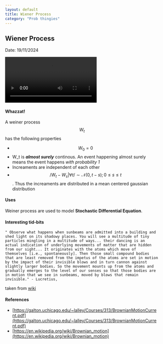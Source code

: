 ```yaml
---
layout: default
title: Wiener Process
category: "Prob thingies"
---
```

## Wiener Process

Date: 19/11/2024

![brownian_motion](https://upload.wikimedia.org/wikipedia/commons/transcoded/a/a9/2D_Random_Walk_400x400.ogv/2D_Random_Walk_400x400.ogv.360p.vp9.webm)

#### Whazzat!

A weiner process $$ W_t $$ has the following properties 
 - $$ W_0 = 0 $$
 - W_t is ***almost surely*** continous. An event happening almost surely means the event happens _with probability 1_
 - Increaments are independent of each other
 - $$ /{ W_t - W_s | \forall t /} \sim \mathcal{N}(0, t-s) ; 0 \leq s \leq t $$. Thus the increaments are distributed in a mean centered gaussian distribution
  
#### Uses

Weiner process are used to model **Stochastic Differential Equation**.


#### Interesting tid-bits

    " Observe what happens when sunbeams are admitted into a building and shed light on its shadowy places. You will see a multitude of tiny particles mingling in a multitude of ways... their dancing is an actual indication of underlying movements of matter that are hidden from our sight... It originates with the atoms which move of themselves [i.e., spontaneously]. Then those small compound bodies that are least removed from the impetus of the atoms are set in motion by the impact of their invisible blows and in turn cannon against slightly larger bodies. So the movement mounts up from the atoms and gradually emerges to the level of our senses so that those bodies are in motion that we see in sunbeams, moved by blows that remain invisible." - Lucretius, 

taken from [wiki](https://en.wikipedia.org/wiki/Brownian_motion#History)



#### References
- [https://galton.uchicago.edu/~lalley/Courses/313/BrownianMotionCurrent.pdf](https://galton.uchicago.edu/~lalley/Courses/313/BrownianMotionCurrent.pdf)
- [https://en.wikipedia.org/wiki/Brownian_motion](https://en.wikipedia.org/wiki/Brownian_motion)